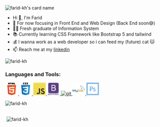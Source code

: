 ![farid-kh's card name](https://cardivo.vercel.app/api?name=Farid%20Khatibul%20Umam&description=Front%20End%20Web%20Developer%20wannabe&image=https://avatars.githubusercontent.com/u/53039229?v=4&backgroundColor=%23ecf0f1&github=farid-kh&linkedin=Farid%20Khatibul%20Umam&pattern=topography&colorPattern=%23eaeaea)

-   Hi 👋, I'm Farid
-   🔎 For now focusing in Front End and Web Design (Back End soon😅)
-   👨‍🎓 Fresh graduate of Information System
-   📚 Currently learning CSS Framework like Bootstrap 5 and tailwind
-   💰 I wanna work as a web developer so i can feed my (future) cat 🐱
-   📫 Reach me at my <a href="https://www.linkedin.com/in/faridkhatibul/">linkedin</a>

<p align="left"> <img src="https://komarev.com/ghpvc/?username=farid-kh&label=Profile%20views&color=0e75b6&style=flat" alt="farid-kh" /> </p>

<h3 align="left">Languages and Tools:</h3>
<p align="left">
<a href="https://www.w3.org/html/" target="_blank"> <img src="https://raw.githubusercontent.com/devicons/devicon/master/icons/html5/html5-original-wordmark.svg" alt="html5" width="40" height="40"/> </a> 
<a href="https://www.w3schools.com/css/" target="_blank"> <img src="https://raw.githubusercontent.com/devicons/devicon/master/icons/css3/css3-original-wordmark.svg" alt="css3" width="40" height="40"/> </a> 
<a href="https://developer.mozilla.org/en-US/docs/Web/JavaScript" target="_blank"> <img src="https://raw.githubusercontent.com/devicons/devicon/master/icons/javascript/javascript-original.svg" alt="javascript" width="40" height="40"/> </a>
<a href="https://getbootstrap.com" target="_blank"> <img src="https://raw.githubusercontent.com/devicons/devicon/master/icons/bootstrap/bootstrap-plain-wordmark.svg" alt="bootstrap" width="40" height="40"/> </a> 
<a href="https://git-scm.com/" target="_blank"> <img src="https://www.vectorlogo.zone/logos/git-scm/git-scm-icon.svg" alt="git" width="40" height="40"/> </a> 
<a href="https://www.mysql.com/" target="_blank"> <img src="https://raw.githubusercontent.com/devicons/devicon/master/icons/mysql/mysql-original-wordmark.svg" alt="mysql" width="40" height="40"/> </a> 
<a href="https://www.photoshop.com/en" target="_blank"> <img src="https://raw.githubusercontent.com/devicons/devicon/master/icons/photoshop/photoshop-line.svg" alt="photoshop" width="40" height="40"/> </a> </p>

<p><img align="left" src="https://github-readme-stats.vercel.app/api/top-langs?username=farid-kh&show_icons=true&locale=en&layout=compact" alt="farid-kh" /></p>
<br/>
<br/>
<p>&nbsp;<img align="center" src="https://github-readme-stats.vercel.app/api?username=farid-kh&show_icons=true&locale=en" alt="farid-kh" /></p>

<!---
farid-kh/farid-kh is a ✨ special ✨ repository because its `README.md` (this file) appears on your GitHub profile.
You can click the Preview link to take a look at your changes.
--->
